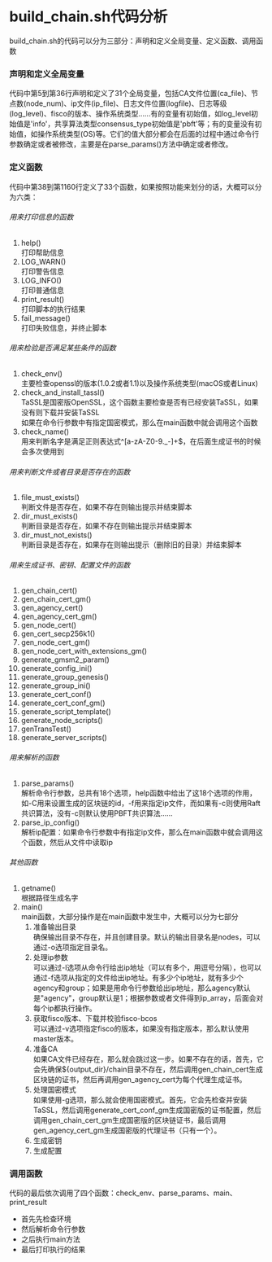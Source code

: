# build_chain.sh代码分析
build_chain.sh的代码可以分为三部分：声明和定义全局变量、定义函数、调用函数
### 声明和定义全局变量
代码中第5到第36行声明和定义了31个全局变量，包括CA文件位置(ca_file)、节点数(node_num)、ip文件(ip_file)、日志文件位置(logfile)、日志等级(log_level)、fisco的版本、操作系统类型......有的变量有初始值，如log_level初始值是'info'，共享算法类型consensus_type初始值是'pbft'等；有的变量没有初始值，如操作系统类型(OS)等。它们的值大部分都会在后面的过程中通过命令行参数确定或者被修改，主要是在parse_params()方法中确定或者修改。
### 定义函数
代码中第38到第1160行定义了33个函数，如果按照功能来划分的话，大概可以分为六类：
###### 用来打印信息的函数
1. help()   
打印帮助信息
2. LOG_WARN()    
打印警告信息
3. LOG_INFO()   
打印普通信息
4. print_result()    
打印脚本的执行结果
5. fail_message()    
打印失败信息，并终止脚本

###### 用来检验是否满足某些条件的函数
1. check_env()    
主要检查openssl的版本(1.0.2或者1.1)以及操作系统类型(macOS或者Linux)
2. check_and_install_tassl()   
TaSSL是国密版OpenSSL，这个函数主要检查是否有已经安装TaSSL，如果没有则下载并安装TaSSL    
如果在命令行参数中有指定国密模式，那么在main函数中就会调用这个函数
3. check_name()    
用来判断名字是满足正则表达式^[a-zA-Z0-9.\_-]+$，在后面生成证书的时候会多次使用到

###### 用来判断文件或者目录是否存在的函数
1. file_must_exists()   
判断文件是否存在，如果不存在则输出提示并结束脚本
2. dir_must_exists()   
判断目录是否存在，如果不存在则输出提示并结束脚本
3. dir_must_not_exists()   
判断目录是否存在，如果存在则输出提示（删除旧的目录）并结束脚本

###### 用来生成证书、密钥、配置文件的函数
1. gen_chain_cert()
2. gen_chain_cert_gm()
3. gen_agency_cert()
4. gen_agency_cert_gm()
5. gen_node_cert()
6. gen_cert_secp256k1()
7. gen_node_cert_gm()
8. gen_node_cert_with_extensions_gm()
9. generate_gmsm2_param()
10. generate_config_ini()
11. generate_group_genesis()
12. generate_group_ini()
13. generate_cert_conf()
14. generate_cert_conf_gm()
15. generate_script_template()
16. generate_node_scripts()
17. genTransTest()
18. generate_server_scripts()

###### 用来解析的函数
1. parse_params()   
解析命令行参数，总共有18个选项，help函数中给出了这18个选项的作用，如-C用来设置生成的区块链的id，-f用来指定ip文件，而如果有-c则使用Raft共识算法，没有-c则默认使用PBFT共识算法......
2. parse_ip_config()   
解析ip配置：如果命令行参数中有指定ip文件，那么在main函数中就会调用这个函数，然后从文件中读取ip

###### 其他函数
1. getname()    
根据路径生成名字
2. main()    
main函数，大部分操作是在main函数中发生中，大概可以分为七部分
    1. 准备输出目录   
    确保输出目录不存在，并且创建目录。默认的输出目录名是nodes，可以通过-o选项指定目录名。
    2. 处理ip参数   
    可以通过-l选项从命令行给出ip地址（可以有多个，用逗号分隔），也可以通过-f选项从指定的文件给出ip地址。有多少个ip地址，就有多少个agency和group；如果是用命令行参数给出ip地址，那么agency默认是"agency"，group默认是1；根据参数或者文件得到ip_array，后面会对每个ip都执行操作。
    3. 获取fisco版本、下载并校验fisco-bcos  
    可以通过-v选项指定fisco的版本，如果没有指定版本，那么默认使用master版本。
    4. 准备CA   
    如果CA文件已经存在，那么就会跳过这一步。如果不存在的话，首先，它会先确保${output_dir}/chain目录不存在，然后调用gen_chain_cert生成区块链的证书，然后再调用gen_agency_cert为每个代理生成证书。
    5. 处理国密模式   
    如果使用-g选项，那么就会使用国密模式。首先，它会先检查并安装TaSSL，然后调用generate_cert_conf_gm生成国密版的证书配置，然后调用gen_chain_cert_gm生成国密版的区块链证书，最后调用gen_agency_cert_gm生成国密版的代理证书（只有一个）。
    6. 生成密钥   
    7. 生成配置

### 调用函数
代码的最后依次调用了四个函数：check_env、parse_params、main、print_result   
- 首先先检查环境
- 然后解析命令行参数
- 之后执行main方法
- 最后打印执行的结果
